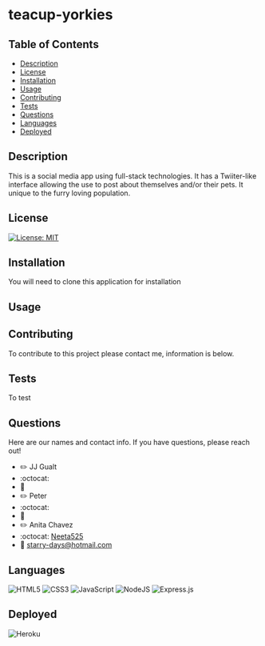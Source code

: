 # teacup-yorkies

## Table of Contents
- [Description](#description)
- [License](#license)
- [Installation](#installation)
- [Usage](#usage)
- [Contributing](#contributing)
- [Tests](#test)
- [Questions](#questions)
- [Languages](#languages)
- [Deployed](#deployed)

## Description
This is a social media app using full-stack technologies. It has a Twiiter-like interface allowing the use to post about themselves and/or their pets. It unique to the furry loving population.

## License
[![License: MIT](https://img.shields.io/badge/License-MIT-yellow.svg)](https://opensource.org/licenses/MIT)

## Installation
You will need to clone this application for installation

## Usage


## Contributing
To contribute to this project please contact me, information is below.

## Tests
To test

## Questions
Here are our names and contact info. If you have questions, please reach out!
- :pencil2: JJ Gualt
- :octocat: 
- :email: 
- :pencil2: Peter 
- :octocat: 
- :email: 
- :pencil2: Anita Chavez 
- :octocat: [Neeta525](https://github.com/Neeta525)
- :email: starry-days@hotmail.com

## Languages
![HTML5](https://img.shields.io/badge/html5-%23E34F26.svg?style=for-the-badge&logo=html5&logoColor=white)
![CSS3](https://img.shields.io/badge/css3-%231572B6.svg?style=for-the-badge&logo=css3&logoColor=white)
![JavaScript](https://img.shields.io/badge/javascript-%23323330.svg?style=for-the-badge&logo=javascript&logoColor=%23F7DF1E)
![NodeJS](https://img.shields.io/badge/node.js-6DA55F?style=for-the-badge&logo=node.js&logoColor=white)
![Express.js](https://img.shields.io/badge/express.js-%23404d59.svg?style=for-the-badge&logo=express&logoColor=%2361DAFB)

## Deployed
![Heroku](https://img.shields.io/badge/heroku-%23430098.svg?style=for-the-badge&logo=heroku&logoColor=white)
